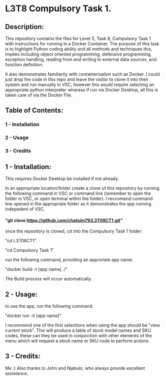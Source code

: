 # L3T8 Compulsory Task 1.

## Description:

This repository contains the files for Level 3, Task 8, Compulsory 
Task 1 with instructions for running in a Docker Container. The 
purpose of this task is to highlight Python coding ability and all
methods and techniques this, implies including object oriented programming, 
defensive programming, exception handling, reading from and writing to 
external data sources, and function definition.

It also demonstrates familiarity with containerisation such as Docker. 
I could just drop the code in this repo and leave the visitor to 
clone it into their system and run manually in VSC, however this 
would require selecting an appropriate python interpreter whereas 
if run via Docker Desktop, all this is taken care of via the Docker 
File.

## Table of Contents:

### 1 - Installation
### 2 - Usage
### 3 - Credits

## 1 - Installation:

This requires Docker Desktop be installed if not already.

In an appropriate location/folder create a clone of this repository by 
running the following command in VSC or command line (remember to open 
the folder in VSC, or open terminal within the folder). I reccomend 
command line opened in the appropriate folder as it demonstrates the 
app running indepedent of VSC.

#### "git clone https://github.com/chatsim79/L3T08CT1.git"

once the repository is cloned, cd into the Compulsory Task 1 folder:

"cd L3T08CT1"

"cd Compulsory Task 1"

run the following command, providing an approriate app name:

"docker build -t [app name] ./"

The Build process will occur automatically.

## 2 - Usage:

to use the app, run the following command.

"docker run -it [app name]"

I recommend one of the first selections when using the app should be
"view current stock". This will produce a table of stock model names
and SKU codes, these can they be used in conjunction with other 
elements of the menu which will request a stock name or SKU code to 
perform actions.

## 3 - Credits: 

Me :) Also thanks to John and Njabulo, who always provide excellent
assistance.
